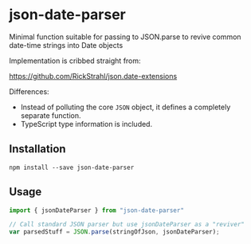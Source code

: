 # json-date-parser
Minimal function suitable for passing to JSON.parse to revive common date-time strings into Date objects

Implementation is cribbed straight from:

https://github.com/RickStrahl/json.date-extensions

Differences:
* Instead of polluting the core `JSON` object, it defines a completely separate function.
* TypeScript type information is included.

## Installation

    npm install --save json-date-parser

## Usage

```ts
import { jsonDateParser } from "json-date-parser"

// Call standard JSON parser but use jsonDateParser as a "reviver"
var parsedStuff = JSON.parse(stringOfJson, jsonDateParser);
```

